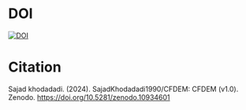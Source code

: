 # DOI
[![DOI](https://zenodo.org/badge/DOI/10.5281/zenodo.10934601.svg)](https://doi.org/10.5281/zenodo.10934601)

# Citation

Sajad khodadadi. (2024). SajadKhodadadi1990/CFDEM: CFDEM (v1.0). Zenodo. https://doi.org/10.5281/zenodo.10934601
